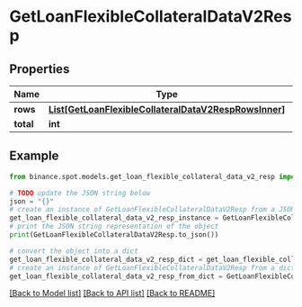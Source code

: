 # GetLoanFlexibleCollateralDataV2Resp


## Properties

Name | Type | Description | Notes
------------ | ------------- | ------------- | -------------
**rows** | [**List[GetLoanFlexibleCollateralDataV2RespRowsInner]**](GetLoanFlexibleCollateralDataV2RespRowsInner.md) |  | [optional] 
**total** | **int** |  | [optional] 

## Example

```python
from binance.spot.models.get_loan_flexible_collateral_data_v2_resp import GetLoanFlexibleCollateralDataV2Resp

# TODO update the JSON string below
json = "{}"
# create an instance of GetLoanFlexibleCollateralDataV2Resp from a JSON string
get_loan_flexible_collateral_data_v2_resp_instance = GetLoanFlexibleCollateralDataV2Resp.from_json(json)
# print the JSON string representation of the object
print(GetLoanFlexibleCollateralDataV2Resp.to_json())

# convert the object into a dict
get_loan_flexible_collateral_data_v2_resp_dict = get_loan_flexible_collateral_data_v2_resp_instance.to_dict()
# create an instance of GetLoanFlexibleCollateralDataV2Resp from a dict
get_loan_flexible_collateral_data_v2_resp_from_dict = GetLoanFlexibleCollateralDataV2Resp.from_dict(get_loan_flexible_collateral_data_v2_resp_dict)
```
[[Back to Model list]](../README.md#documentation-for-models) [[Back to API list]](../README.md#documentation-for-api-endpoints) [[Back to README]](../README.md)


